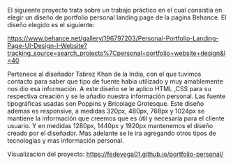 El siguiente proyecto trata sobre un trabajo práctico en el cual consistia en elegir un diseño de portfolio personal landing page de la pagina Behance.
El diseño elegido es el siguiente:

https://www.behance.net/gallery/196797203/Personal-Portfolio-Landing-Page-UI-Design-I-Website?tracking_source=search_projects%7Cpersonal+portfolio+website+design&l=40

Pertenece al diseñador Tabrez Khan de la India, con el que tuvimos contacto para saber que tipo de fuente habia utilizado y muy amablemente nos dio esa información.
A este diseño se le aplico HTML ,CSS para su respectiva creación y se le añadio nuestra información personal.
Las fuente tipográficas usadas son Poppins y Bricolage Grotesque. 
Este diseño ademas es responsive, a medidas 320px, 480px, 768px y 1024px se mantiene la información que creemos que es útil y necesaria para el cliente usuario. Y en
medidas 1280px, 1440px y 1920px mantenemos el diseño creado por el diseñador.
Mas adelante se le ira agregando otros tipos de tecnologías y mas información personal.  

Visualizacion del proyecto: https://fedevega01.github.io/portfolio-personal/
